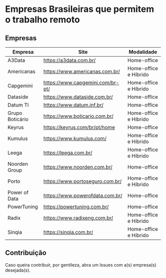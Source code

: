 # Empresas Brasileiras que permitem o trabalho remoto


## Empresas

| Empresa         | Site                              | Modalidade            | 
| -------         | ---                               | ---                   |
| A3Data          | https://a3data.com.br/            | Home-office           |
| Americanas      | https://www.americanas.com.br/    | Home-office e Híbrido |
| Capgemini       | https://www.capgemini.com/br-pt/  | Home-office e Híbrido |
| Dataside        | https://www.dataside.com.br/      | Home-office           |
| Datum TI        | https://www.datum.inf.br/         | Home-office           |
| Grupo Boticário | https://www.boticario.com.br/     | Home-office e Híbrido |
| Keyrus          | https://keyrus.com/br/pt/home     | Home-office           |
| Kumulus         | https://www.kumulus.com/          | Home-office e Híbrido |
| Leega           | https://leega.com.br/             | Home-office e Híbrido |
| Noorden Group   | https://www.noorden.com.br/       | Home-office           |
| Porto           | https://www.portoseguro.com.br/   | Home-office e Híbrido |
| Power of Data   | https://www.powerofdata.com.br/   | Home-office           |
| PowerTuning     | https://powertuning.com.br/       | Home-office           |
| Radix           | https://www.radixeng.com.br/      | Home-office e Híbrido |
| Sinqia          | https://sinqia.com.br/            | Home-office e Híbrido |


## Contribuição

Caso queira contribuir, por gentileza, abra um Issues com a(s) empresa(s) desejada(s).
